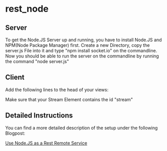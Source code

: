 rest_node
=========


## Server
  To get the Node.JS Server up and running, you have to install Node.JS and NPM(Node Package Manager) first.
  Create a new Directory, copy the server.js File into it and type "npm install socket.io" on the commandline.
  Now you should be able to run the server on the commandline by running the command "node server.js"
  
## Client
  Add the following lines to the head of your views:
  
  <script src="http://localhost:9000/socket.io/socket.io.js"></script>
  <script type="text/javascript" src="js/script.js"></script>
  <script src="http://ajax.googleapis.com/ajax/libs/jquery/1.8.2/jquery.min.js"></script>
  
  Make sure that your Stream Element contains the id "stream"
  
## Detailed Instructions
  You can find a more detailed description of the setup under the following Blogpost:
  
  [Use Node.JS as a Rest Remote Service](http://blog.wolfgang-vogl.com/?p=589)
